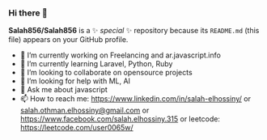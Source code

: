 ### Hi there 👋


**Salah856/Salah856** is a ✨ _special_ ✨ repository because its `README.md` (this file) appears on your GitHub profile.



- 🔭 I’m currently working on Freelancing and ar.javascript.info 
- 🌱 I’m currently learning Laravel, Python, Ruby
- 👯 I’m looking to collaborate on opensource projects
- 🤔 I’m looking for help with ML, AI
- 💬 Ask me about javascript
- 📫 How to reach me: https://www.linkedin.com/in/salah-elhossiny/ 
or salah.othman.elhossiny@gmail.com 
or https://www.facebook.com/salah.elhossiny.315 
or leetcode: https://leetcode.com/user0065w/


